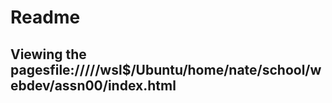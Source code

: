 # Readme

## Viewing the pagesfile://///wsl$/Ubuntu/home/nate/school/webdev/assn00/index.html

        